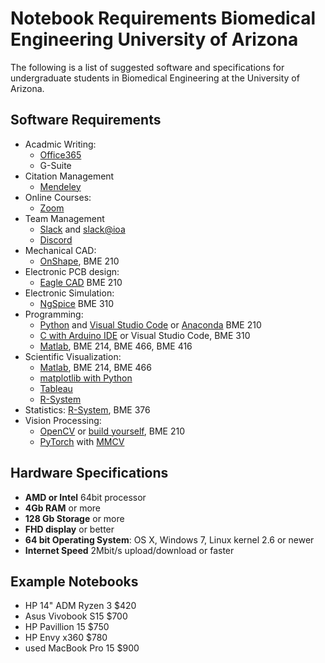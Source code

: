 # Notebook Requirements Biomedical Engineering University of Arizona
The following is a list of suggested software and specifications for undergraduate students in Biomedical Engineering at the University of Arizona.
## Software Requirements
- Acadmic Writing: 
  - [Office365](https://uabookstore.arizona.edu/technology/campuslicensing/default.asp)
  - G-Suite 
- Citation Management
  - [Mendeley](https://softwarelicense.arizona.edu/students)
- Online Courses: 
  - [Zoom]( https://softwarelicense.arizona.edu/students)
- Team Management 
    - [Slack](https://slack.com/) and [slack@ioa](https://slack.oia.arizona.edu/)
    - [Discord](https://discord.com/)
- Mechanical CAD: 
  - [OnShape](https://www.onshape.com/), BME 210
- Electronic PCB design:  
  - [Eagle CAD](https://www.autodesk.com/products/eagle/overview?plc=F360&term=1-YEAR&support=ADVANCED&quantity=1) BME 210
- Electronic Simulation: 
  - [NgSpice](http://ngspice.sourceforge.net/) BME 310
- Programming: 
  - [Python](https://www.python.org/) and [Visual Studio Code](https://code.visualstudio.com/) or [Anaconda](https://www.anaconda.com/products/individual) BME 210
  - [C with Arduino IDE](https://www.arduino.cc/en/main/software) or Visual Studio Code, BME 310
  - [Matlab](https://softwarelicense.arizona.edu/mathworks-matlab), BME 214, BME 466, BME 416
- Scientific Visualization: 
  - [Matlab](https://softwarelicense.arizona.edu/mathworks-matlab), BME 214, BME 466
  - [matplotlib with Python](https://matplotlib.org/)
  - [Tableau](https://www.tableau.com/academic/students)
  - [R-System](https://cran.r-project.org/)
- Statistics: 
    [R-System](https://cran.r-project.org/), BME 376
- Vision Processing: 
  - [OpenCV](https://opencv.org/) or [build yourself](https://github.com/uutzinger/Windows_Install_Scripts/blob/master/InstallOpenCV.md), BME 210
  - [PyTorch](https://pytorch.org/) with [MMCV](https://github.com/open-mmlab/mmcv)

## Hardware Specifications
* **AMD or Intel** 64bit processor
* **4Gb RAM** or more
* **128 Gb Storage** or more
* **FHD display** or better
* **64 bit Operating System**: OS X, Windows 7, Linux kernel 2.6 or newer
* **Internet Speed** 2Mbit/s upload/download or faster

## Example Notebooks
* HP 14" ADM Ryzen 3 $420
* Asus Vivobook S15 $700
* HP Pavillion 15 $750
* HP Envy x360 $780
* used MacBook Pro 15 $900